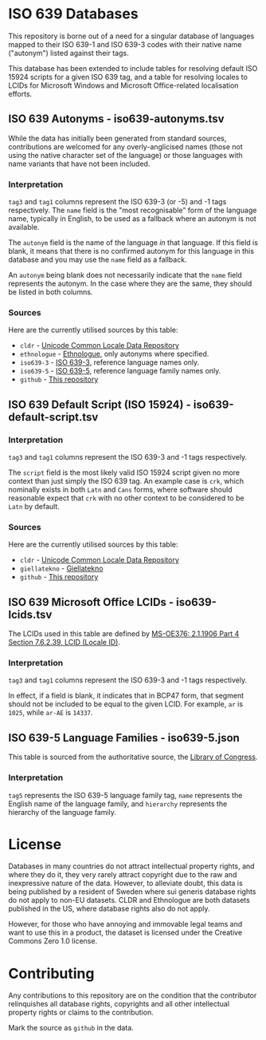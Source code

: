 # ISO 639 Databases

This repository is borne out of a need for a singular database of languages mapped to their ISO 639-1 and ISO 639-3 codes with their native name ("autonym") listed against their tags.

This database has been extended to include tables for resolving default ISO 15924 scripts for a given ISO 639 tag, and a table for resolving locales to LCIDs for Microsoft Windows and Microsoft Office-related localisation efforts.

## ISO 639 Autonyms - iso639-autonyms.tsv

While the data has initially been generated from standard sources, contributions are welcomed for any overly-anglicised names (those not using the native character set of the language) or those languages with name variants that have not been included.

### Interpretation

`tag3` and `tag1` columns represent the ISO 639-3 (or -5) and -1 tags respectively. The `name` field is the "most recognisable" form of the language name, typically in English, to be used as a fallback where an autonym is not available.

The `autonym` field is the name of the language *in* that language. If this field is blank, it means that there is no confirmed autonym for this language in this database and you may use the `name` field as a fallback.

An `autonym` being blank does not necessarily indicate that the `name` field represents the autonym. In the case where they are the same, they should be listed in both columns.

### Sources

Here are the currently utilised sources by this table:

- `cldr` - [Unicode Common Locale Data Repository](http://cldr.unicode.org/)
- `ethnologue` - [Ethnologue](https://www.ethnologue.com/), only autonyms where specified.
- `iso639-3` - [ISO 639-3](http://www.sil.org/iso639-3/), reference language names only.
- `iso639-5` - [ISO 639-5](https://www.loc.gov/standards/iso639-5/id.php), reference language family names only.
- `github` - [This repository](https://github.com/bbqsrc/iso639-databases)

## ISO 639 Default Script (ISO 15924) - iso639-default-script.tsv

### Interpretation

`tag3` and `tag1` columns represent the ISO 639-3 and -1 tags respectively.

The `script` field is the most likely valid ISO 15924 script given no more context than just simply the ISO 639 tag. An example case is `crk`, which nominally exists in both `Latn` and `Cans` forms, where software should reasonable expect that `crk` with no other context to be considered to be `Latn` by default.

### Sources

Here are the currently utilised sources by this table:

- `cldr` - [Unicode Common Locale Data Repository](http://cldr.unicode.org/)
- `giellatekno` - [Giellatekno](https://github.com/giellalt)
- `github` - [This repository](https://github.com/bbqsrc/iso639-databases)

## ISO 639 Microsoft Office LCIDs - iso639-lcids.tsv

The LCIDs used in this table are defined by [MS-OE376: 2.1.1906 Part 4 Section 7.6.2.39, LCID (Locale ID)](https://docs.microsoft.com/en-us/openspecs/office_standards/ms-oe376/6c085406-a698-4e12-9d4d-c3b0ee3dbc4a).

### Interpretation

`tag3` and `tag1` columns represent the ISO 639-3 and -1 tags respectively.

In effect, if a field is blank, it indicates that in BCP47 form, that segment should not be included to be equal to the given LCID. For example, `ar` is `1025`, while `ar-AE` is `14337`.

## ISO 639-5 Language Families - iso639-5.json

This table is sourced from the authoritative source, the [Library of Congress](https://www.loc.gov/standards/iso639-5/id.php).

### Interpretation

`tag5` represents the ISO 639-5 language family tag, `name` represents the English name of the language family, and `hierarchy` represents the hierarchy of the language family.

# License

Databases in many countries do not attract intellectual property rights, and where they do it, they very rarely attract copyright due to the raw and inexpressive nature of the data. However, to alleviate doubt, this data is being published by a resident of Sweden where sui generis database rights do not apply to non-EU datasets. CLDR and Ethnologue are both datasets published in the US, where database rights also do not apply.

However, for those who have annoying and immovable legal teams and want to use this in a product, the dataset is licensed under the Creative Commons Zero 1.0 license.

# Contributing

Any contributions to this repository are on the condition that the contributor relinquishes all database rights, copyrights and all other intellectual property rights or claims to the contribution.

Mark the source as `github` in the data.